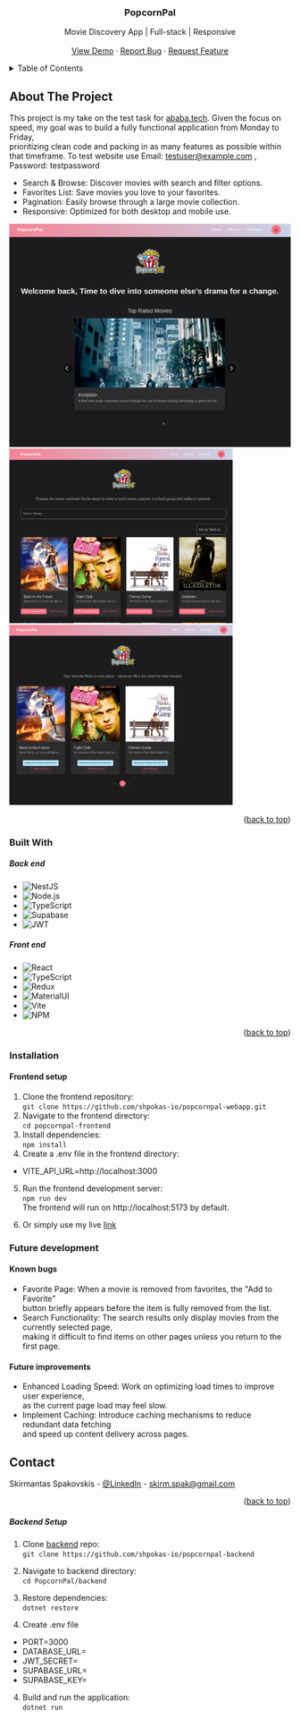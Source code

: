 <!-- PROJECT LOGO -->

<h3 align="center"> PopcornPal </h3>

  <p align="center">
    Movie Discovery App | Full-stack | Responsive
    <br />
    <br />
    <a href="https://popcornpal-webapp-7gwl.vercel.app/">View Demo</a>
    ·
    <a href="https://github.com/shpokas-io/popcornpal-webapp/issues">Report Bug</a>
    ·
    <a href="https://github.com/shpokas-io/popcornpal-webapp/issues">Request Feature</a>
  </p>
</div>

<!-- TABLE OF CONTENTS -->
<details>
  <summary>Table of Contents</summary>
  <ol>
    <li>
      <a href="#about-the-project">About The Project</a>
      <ul>
        <li><a href="#built-with">Built With</a></li>
      </ul>
    </li>
    <li>
      <a href="#installation">Installation</a>
    </li>
    </li>
    <li><a href="#contact">Contact</a></li>
    <!-- <li>
      <a href="#left-to-do">Left To Do</a>
    </li> -->
    <li>
      <a href="#future-development">Future development</a>
    </li>
  </ol>
</details>

<!-- ABOUT THE PROJECT -->

## About The Project

This project is my take on the test task for [ababa.tech](https://ababa.tech/apie-mus/karjera/testine-uzduotis/).
Given the focus on speed, my goal was to build a fully functional application from Monday to Friday,<br> prioritizing clean code and packing in as many features as possible within that timeframe.
To test website use Email: testuser@example.com , Password: testpassword

- Search & Browse: Discover movies with search and filter options.
- Favorites List: Save movies you love to your favorites.
- Pagination: Easily browse through a large movie collection.
- Responsive: Optimized for both desktop and mobile use.

<img src="./src//assets//images/mainpage-sc.png" width="800px" /><br>
<img src="./src//assets//images/screenshot .png" width="400px" />
<img src="./src//assets//images/screenshot favs.png" width="400px" />

<p align="right">(<a href="#readme-top">back to top</a>)</p>

### Built With

##### Back end

- ![NestJS][NestJS]
- ![Node.js][Node.js]
- ![TypeScript][TypeScript]
- ![Supabase][Supabase]
- ![JWT][JWT]

##### Front end

- ![React][React]
- ![TypeScript][TypeScript]
- ![Redux][Redux]
- ![MaterialUI][MaterialUI]
- ![Vite][Vite]
- ![NPM][NPM]

<p align="right">(<a href="#readme-top">back to top</a>)</p>

### Installation

#### Frontend setup

1. Clone the frontend repository:<br>
   `git clone https://github.com/shpokas-io/popcornpal-webapp.git`
2. Navigate to the frontend directory:<br>
   `cd popcornpal-frontend`
3. Install dependencies:<br>
   `npm install`
4. Create a .env file in the frontend directory:

- VITE_API_URL=http://localhost:3000

5. Run the frontend development server:<br>
   `npm run dev`<br>
   The frontend will run on http://localhost:5173 by default.

6. Or simply use my live [link](https://popcornpal-webapp-7gwl.vercel.app/)

### Future development

#### Known bugs

- Favorite Page: When a movie is removed from favorites, the "Add to Favorite"<br> button briefly appears before the item is fully removed from the list.
- Search Functionality: The search results only display movies from the currently selected page,<br> making it difficult to find items on other pages unless you return to the first page.

#### Future improvements

- Enhanced Loading Speed: Work on optimizing load times to improve user experience,<br> as the current page load may feel slow.
- Implement Caching: Introduce caching mechanisms to reduce redundant data fetching<br> and speed up content delivery across pages.

## Contact

Skirmantas Spakovskis - [@LinkedIn](https://www.linkedin.com/in/skirmantasspakovskis/) - skirm.spak@gmail.com

<p align="right">(<a href="#readme-top">back to top</a>)</p>

<!-- MARKDOWN LINKS & IMAGES -->
<!-- https://www.markdownguide.org/basic-syntax/#reference-style-links. -->

[NPM]: https://img.shields.io/badge/NPM-%23000000.svg?style=for-the-badge&logo=npm&logoColor=white
[Webpack]: https://img.shields.io/badge/webpack-%238DD6F9.svg?style=for-the-badge&logo=webpack&logoColor=black
[Vite]: https://img.shields.io/badge/Vite-B73BFE?style=for-the-badge&logo=vite&logoColor=FFD62E
[JavaScript]: https://img.shields.io/badge/javascript-%23323330.svg?style=for-the-badge&logo=javascript&logoColor=%23F7DF1E
[React]: https://img.shields.io/badge/React-%2361DAFB.svg?style=for-the-badge&logo=react&logoColor=white
[HTML5]: https://img.shields.io/badge/html5-%23E34F26.svg?style=for-the-badge&logo=html5&logoColor=white
[CSS3]: https://img.shields.io/badge/css3-%231572B6.svg?style=for-the-badge&logo=css3&logoColor=white
[Parcel]: https://img.shields.io/badge/Parcel-%23B93C00.svg?style=for-the-badge&logo=parcel&logoColor=white
[SCSS]: https://img.shields.io/badge/SCSS-%23CC6699.svg?style=for-the-badge&logo=sass&logoColor=white
[Webpack]: https://img.shields.io/badge/Webpack-8DD6F9?style=for-the-badge&logo=webpack&logoColor=white
[ASP.NET Core]: https://img.shields.io/badge/ASP.NET%20Core-%230078D7.svg?style=for-the-badge&logo=aspnetcore&logoColor=white
[Tailwind CSS]: https://img.shields.io/badge/Tailwind%20CSS-%2338B2AC.svg?style=for-the-badge&logo=tailwindcss&logoColor=white
[Entity Framework Core]: https://img.shields.io/badge/Entity%20Framework%20Core-%23094E9C.svg?style=for-the-badge&logo=dotnet&logoColor=white
[NestJS]: https://img.shields.io/badge/NestJS-E0234E.svg?style=for-the-badge&logo=nestjs&logoColor=white
[Redux]: https://img.shields.io/badge/Redux-764ABC.svg?style=for-the-badge&logo=redux&logoColor=white
[MaterialUI]: https://img.shields.io/badge/Material%20UI-0081CB.svg?style=for-the-badge&logo=mui&logoColor=white
[TypeScript]: https://img.shields.io/badge/TypeScript-3178C6.svg?style=for-the-badge&logo=typescript&logoColor=white
[Supabase]: https://img.shields.io/badge/Supabase-3ECF8E.svg?style=for-the-badge&logo=supabase&logoColor=white
[Node.js]: https://img.shields.io/badge/Node.js-339933.svg?style=for-the-badge&logo=nodedotjs&logoColor=white
[JWT]: https://img.shields.io/badge/JWT-000000.svg?style=for-the-badge&logo=jsonwebtokens&logoColor=white
[product-screenshot]: public/images/prev.png

##### Backend Setup

1. Clone [backend](https://github.com/shpokas-io/popcornpal-backend) repo:<br>
   `git clone https://github.com/shpokas-io/popcornpal-backend`
2. Navigate to backend directory:<br>
   `cd PopcornPal/backend`
3. Restore dependencies:<br>
   `dotnet restore`

4. Create .env file

- PORT=3000
- DATABASE_URL=<your-mongodb-url>
- JWT_SECRET=<your-jwt-secret>
- SUPABASE_URL=<your-supabase-url>
- SUPABASE_KEY=<your-supabase-key>

4. Build and run the application:<br>
   `dotnet run`

